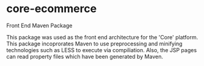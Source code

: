 # core-ecommerce
Front End Maven Package

This package was used as the front end architecture for the 'Core' platform. This package incoprorates Maven to use preprocessing and minifying technologies such as LESS to execute via compiliation. Also, the JSP pages can read property files which have been generated by Maven. 

